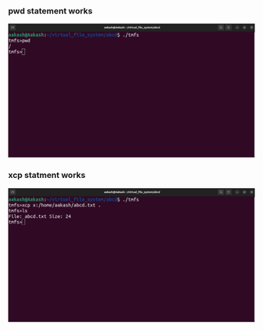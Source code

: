 ### pwd statement works
![pwd.png](https://github.com/Aakash-Tamboli/virtual_file_system/blob/master/assignmentCompleteScreenShot/pwd_works.png)

### xcp statment works
![xcp.png](https://github.com/Aakash-Tamboli/virtual_file_system/blob/master/assignmentCompleteScreenShot/xcp_works.png)
